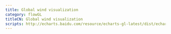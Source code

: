 ```yaml
---
title: Global wind visualization
category: flowGL
titleCN: Global wind visualization
scripts: http://echarts.baidu.com/resource/echarts-gl-latest/dist/echarts-gl.min.js,/api.map.baidu.com/api?v=2.0&ak=KOmVjPVUAey1G2E8zNhPiuQ6QiEmAwZu&__ec_v__=20190126,/dep/echarts/latest/extension/bmap.min.js
---
```


